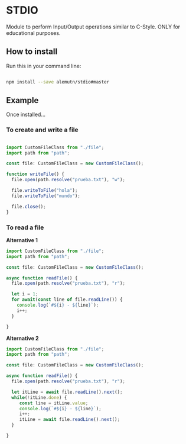 # STDIO

Module to perform Input/Output operations similar to C-Style. ONLY for educational purposes.

## How to install

Run this in your command line:

```bash

npm install --save alemutn/stdio#master

```

## Example

Once installed...

### To create and write a file

```typescript

import CustomFileClass from "./file";
import path from "path";

const file: CustomFileClass = new CustomFileClass();

function writeFile() {
  file.open(path.resolve("prueba.txt"), "w");

  file.writeToFile("hola");
  file.writeToFile("mundo");

  file.close();
}

```

### To read a file

**Alternative 1**

```typescript
import CustomFileClass from "./file";
import path from "path";

const file: CustomFileClass = new CustomFileClass();

async function readFile() {
  file.open(path.resolve("prueba.txt"), "r");

  let i = 1;
  for await(const line of file.readLine()) {
    console.log(`#${i} - ${line}`);
    i++;
  }

}
```

**Alternative 2**

```typescript
import CustomFileClass from "./file";
import path from "path";

const file: CustomFileClass = new CustomFileClass();

async function readFile() {
  file.open(path.resolve("prueba.txt"), "r");

  let itLine = await file.readLine().next();
  while(!itLine.done) {
     const line = itLine.value; 
     console.log(`#${i} - ${line}`);
     i++;
     itLine = await file.readLine().next();
  }

}
  
```

